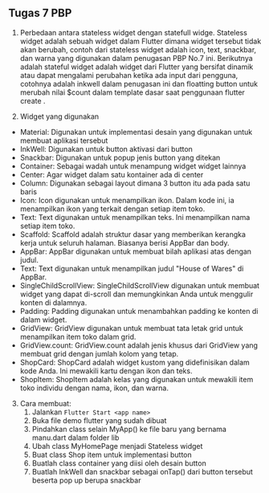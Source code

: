 ## Tugas 7 PBP

1. Perbedaan antara stateless widget dengan statefull widge. Stateless widget adalah sebuah widget dalam Flutter dimana widget tersebut tidak akan berubah, contoh dari stateless widget adalah icon, text, snackbar, dan warna yang digunakan dalam penugasan PBP No.7 ini. Berikutnya adalah stateful widget adalah widget dari Flutter yang bersifat dinamik atau dapat mengalami perubahan ketika ada input dari pengguna, cotohnya adalah inkwell dalam penugasan ini dan floatting button untuk merubah nilai $count dalam template dasar saat penggunaan flutter create <app>.

2.  Widget yang digunakan
* Material: Digunakan untuk implementasi desain yang digunakan untuk membuat aplikasi tersebut
* InkWell: Digunakan untuk button aktivasi dari button
* Snackbar: Digunakan untuk popup jenis button yang ditekan
* Container: Sebagai wadah untuk menampung widget widget lainnya
* Center: Agar widget dalam satu kontainer ada di center
* Column: Digunakan sebagai layout dimana 3 button itu ada pada satu baris
* Icon: Icon digunakan untuk menampilkan ikon. Dalam kode ini, ia menampilkan ikon yang terkait dengan setiap item toko.
* Text: Text digunakan untuk menampilkan teks. Ini menampilkan nama setiap item toko.
* Scaffold: Scaffold adalah struktur dasar yang memberikan kerangka kerja untuk seluruh halaman. Biasanya berisi AppBar dan body.
* AppBar: AppBar digunakan untuk membuat bilah aplikasi atas dengan judul.
* Text: Text digunakan untuk menampilkan judul "House of Wares" di AppBar.
* SingleChildScrollView: SingleChildScrollView digunakan untuk membuat widget yang dapat di-scroll dan memungkinkan Anda untuk menggulir konten di dalamnya.
* Padding: Padding digunakan untuk menambahkan padding ke konten di dalam widget.
* GridView: GridView digunakan untuk membuat tata letak grid untuk menampilkan item toko dalam grid.
* GridView.count: GridView.count adalah jenis khusus dari GridView yang membuat grid dengan jumlah kolom yang tetap.
* ShopCard: ShopCard adalah widget kustom yang didefinisikan dalam kode Anda. Ini mewakili kartu dengan ikon dan teks.
* ShopItem: ShopItem adalah kelas yang digunakan untuk mewakili item toko individu dengan nama, ikon, dan warna.

3. Cara membuat:
    1. Jalankan ```Flutter Start <app name>```
    2. Buka file demo flutter yang sudah dibuat
    3. Pindahkan class selain MyApp() ke file baru yang bernama manu.dart dalam folder lib 
    4. Ubah class MyHomePage menjadi Stateless widget
    5. Buat class Shop item untuk implementasi button
    6. Buatlah class container yang diisi oleh desain button
    7. Buatlah InkWell dan snackbar sebagai onTap() dari button tersebut beserta pop up berupa snackbar
